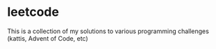 # leetcode
This is a collection of my solutions to various programming challenges (kattis, Advent of Code, etc)
